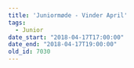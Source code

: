 ```yaml
---
title: 'Juniormøde - Vinder April'
tags:
  - Junior
date_start: "2018-04-17T17:00:00"
date_end: "2018-04-17T19:00:00"
old_id: 7030
---
```

